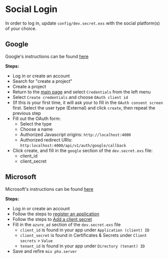 # Social Login

In order to log in, update `config/dev.secret.exs` with the social platform(s) of your choice.
<!-- - [Apple instructions](https://developer.apple.com/documentation/authenticationservices) -->
<!-- - [Github instructions](https://docs.github.com/en/developers/apps/authorizing-oauth-apps) -->
<!-- - [Twitter instructions](https://developer.twitter.com/en/docs/authentication/guides) -->
<!-- - [Google instructions](https://developers.google.com/identity/protocols/oauth2) -->

## Google
Google's instructions can be found [here](https://developers.google.com/identity/protocols/oauth2)

**Steps:**
- Log in or create an account
- Search for "create a project"
- Create a project
- Return to the [main page](https://console.developers.google.com) and select `Credentials` from the left menu
- Select `Create credentials` and choose `OAuth client id`
- (If this is your first time, it will ask your to fill in the `OAuth consent screen` first. Select the user type (External) and click `create`, then repeat the previous step
- Fill out the OAuth form:
  - Select the type
  - Choose a name
  - Authorized Javascript origins: `http://localhost:4000`
  - Authorized redirect URIs: `http:localhost:4000/api/v1/auth/google/callback`
- Click create, and fill in the `google` section of the `dev.secret.exs` file:
  - client_id
  - client_secret

## Microsoft

Microsoft's instructions can be found [here](https://docs.microsoft.com/en-us/azure/active-directory/develop/quickstart-register-app)

**Steps:**
- Log in or create an account
- Follow the steps to [register an application](https://docs.microsoft.com/en-us/azure/active-directory/develop/quickstart-register-app#register-an-application)
- Follow the steps to [Add a client secret](https://docs.microsoft.com/en-us/azure/active-directory/develop/quickstart-register-app#add-a-client-secret)
- Fill in the `azure_ad` section of the `dev.secret.exs` file
  - `client_id` is found in your app under `Application (client) ID`
  - `client_secret` is found in Certificates & Secrets under `Client secrets` > `Value`
  - `tenant_id` is found in your app under `Directory (tenant) ID`
- Save and refire `mix phx.server`